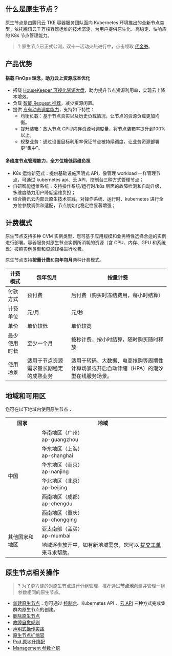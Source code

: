 
## 什么是原生节点？
原生节点是由腾讯云 TKE 容器服务团队面向 Kubernetes 环境推出的全新节点类型，依托腾讯云千万核容器运维的技术沉淀，为用户提供原生化、高稳定、快响应的 K8s 节点管理能力。


>? 原生节点已正式公测，双十一活动火热进行中，点击领取 [代金券](https://cloud.tencent.com/act/pro/cloudnative)。
 
## 产品优势

#### 搭载 FinOps 理念，助力云上资源成本优化
- 搭载 [HouseKeeper 可视化资源大盘](https://cloud.tencent.com/document/product/457/78329)，助力提升节点资源利用率，实现云上降本增效。
- 负载 [智能 Request 推荐](https://cloud.tencent.com/document/product/457/75471)，减少资源闲置。
- 提供 [专有动态调度能力](https://cloud.tencent.com/document/product/457/75472)，支持如下特性：
	- 均衡负载：基于节点真实以及历史负载情况，让节点的资源负载更加均衡。
	- 提升装箱：放大节点 CPU/内存资源可调度量，将节点装箱率提升到100%以上。
	- 规整业务：通过设置目标利用率保证节点被持续调度，让业务资源部署更“集中”。

#### 多维度节点管理能力，全方位降低运维负担
- K8s 运维新范式：提供基础设施声明式 API，像管理 workload 一样管理节点，可通过 kubernetes api、云 API、控制台三种方式管理节点；
- 自研智能运维系统：支持操作系统/运行时/k8s 层面的故障检测和自动升级，多维度助力用户降低运维负担；
- 结合腾讯云内部云原生技术实践，对操作系统、运行时、kubernetes 进行全方位参数调优和适配，节点初始化稳定性显著增强；

## 计费模式

原生节点支持多种 CVM 实例类型，您可基于应用规模和业务特性选择合适的实例进行部署。容器服务对原生节点实例所消耗的资源（含 CPU、内存、GPU 和系统盘）按照实例类型和资源规格进行收费。

原生节点支持**按量计费**和**包年包月**两种计费模式。

| **计费模式** | **包年包月**                                   | **按量计费**                                                 |
| -------- | ---------------------------------------------- | ------------------------------------------------------------ |
| 付款方式 | 预付费 | 后付费（购买时冻结费用，每小时结算）      |
| 计费单位 | 元/月 | 元/秒 |
| 单价 | 单价较低 | 单价较高 |
| 最少使用时长 | 至少一个月 | 按秒计费，按小时结算，随时购买随时释放 |
| 使用场景 | 适用于节点资源需求量长期稳定的成熟业务 | 适用于转码、大数据、电商抢购等周期性计算场景或开启自动伸缩（HPA）的潮汐型在线服务场景。 |

 

## 地域和可用区
您可在以下地域内使用原生节点：

<table class="table-striped">
<tbody>
	<tr>
		<th>国家</th>
		<th>地域</th>
	</tr>
	<tr>
		<td rowspan="6">中国</td>
		<td>华南地区（广州）<br> ap-guangzhou</td>
	</tr>
	<tr>
		<td>华东地区（上海）<br> ap-shanghai</td>
	</tr>
	<tr>
		<td>华东地区（南京）<br> ap-nanjing</td>
	</tr>
	<tr>
		<td>华北地区（北京）<br> ap-beijing</td>
	</tr>
	<tr>
		<td>西南地区（成都）<br> ap-chengdu</td>
	</tr>
	<tr>
		<td>西南地区（重庆）<br>ap-chongqing</td>
	</tr>
		<tr>
		<td rowspan="6">其他国家和地区</td>
		<td>亚太南部（孟买）<br> ap-mumbai</td>
	</tr>
		<tr>
		<td>地域逐步放开中，如有新地域需求，您可以 <a href="https://console.cloud.tencent.com/workorder/category">提交工单</a> 来寻求帮助。</td>
	</tr>
</tbody>
</table>	

 

## 原生节点相关操作


>? 为了更方便的对原生节点进行分组管理，推荐通过**节点池**创建并管理一组参数相同的原生节点。

-  [新建原生节点](https://cloud.tencent.com/document/product/457/78198)：您可通过 [控制台](https://console.cloud.tencent.com/tke2)、Kubernetes API 、[云 API](https://cloud.tencent.com/document/product/1278/46696) 三种方式完成集群内原生节点的创建。
- [删除原生节点](https://cloud.tencent.com/document/product/457/78199)               
- [故障自愈规则](https://cloud.tencent.com/document/product/457/78650)             
- [声明式操作实践](https://cloud.tencent.com/document/product/457/78649)         
- [原生节点扩缩容](https://cloud.tencent.com/document/product/457/78648)   
- [Pod 原地升降配](https://cloud.tencent.com/document/product/457/79697)             
- [Management 参数介绍](https://cloud.tencent.com/document/product/457/79698)      
